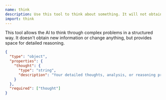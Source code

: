 ```yaml
---
name: think
description: Use this tool to think about something. It will not obtain new information or change anything, but just allows for complex reasoning or brainstorming. Use it when you need to analyze tool outputs, verify policy compliance, or make sequential decisions.
import: think
---
```


This tool allows the AI to think through complex problems in a structured way. It doesn't obtain new information or change anything, but provides space for detailed reasoning.

```json
{
  "type": "object",
  "properties": {
    "thought": {
      "type": "string",
      "description": "Your detailed thoughts, analysis, or reasoning process."
    }
  },
  "required": ["thought"]
}
```
